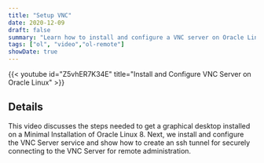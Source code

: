```yaml
---
title: "Setup VNC"
date: 2020-12-09
draft: false
summary: "Learn how to install and configure a VNC server on Oracle Linux."
tags: ["ol", "video","ol-remote"]
showDate: true
---
```


{{< youtube id="Z5vhER7K34E" title="Install and Configure VNC Server on Oracle Linux" >}}

## Details

This video discusses the steps needed to get a graphical desktop installed on a Minimal Installation of Oracle Linux 8.  Next, we install and configure the VNC Server service and show how to create an ssh tunnel for securely connecting to the VNC Server for remote administration.
